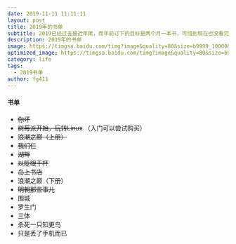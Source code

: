 ```yaml
---
date: 2019-11-11 11:11:11
layout: post
title: 2019年的书单
subtitle: 2019已经过去接近年尾，而年前订下的目标是两个月一本书，可惜到现在也没看完几本，先把想看的书列出来，先这样吧
description: 2019年的书单
image: https://timgsa.baidu.com/timg?image&quality=80&size=b9999_10000&sec=1573551322273&di=63a16aaf534f673f3094001d6c0b2ceb&imgtype=0&src=http%3A%2F%2Fb-ssl.duitang.com%2Fuploads%2Fblog%2F201507%2F11%2F20150711004853_NHyTW.thumb.700_0.jpeg
optimized_image: https://timgsa.baidu.com/timg?image&quality=80&size=b9999_10000&sec=1573551287340&di=a249d3826e7d641eb1fb342e57eab8fd&imgtype=0&src=http%3A%2F%2Fcdn.duitang.com%2Fuploads%2Fitem%2F201204%2F30%2F20120430173137_EVYWR.thumb.700_0.jpeg
category: life
tags:
  - 2019书单
author: fg411
---
```


#### 书单

 - <del>你坏</del>
 - <del>树莓派开始，玩转Linux</del> （入门可以尝试购买）
 - <del>浪潮之巅（上册）</del>
 - <del>我们仨</del>
 - <del>湖畔</del>
 - <del>以眨眼干杯</del>
 - <del>岛上书店</del>
 - 浪潮之巅（下册）
 - <del>明朝那些事儿</del>
 - 围城
 - 罗生门
 - 三体
 - 杀死一只知更鸟
 - 只是丢了手机而已